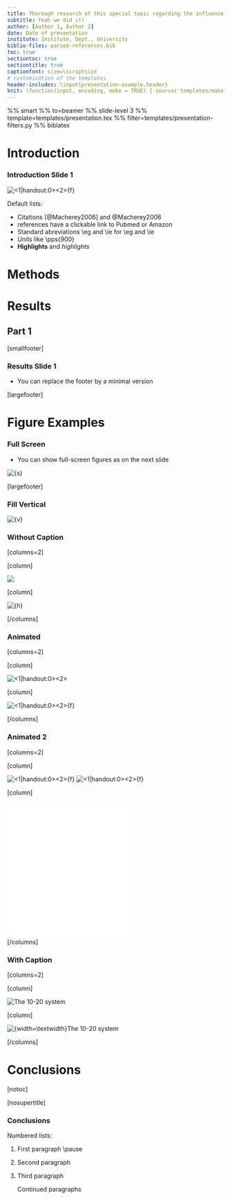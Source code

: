 ```yaml
---
title: Thorough research of this special topic regarding the influence of various factors
subtitle: Yeah we did it!
author: [Author 1, Author 2]
date: Date of presentation
institute: Institute, Dept., University
biblio-files: parsed-references.bib
toc: true
sectiontoc: true
sectiontitle: true
captionfont: size=\scriptsize
# customization of the templates
header-includes: \input{presentation-example.header}
knit: (function(input, encoding, make = TRUE) { source('templates/makefile-renderer.R', local = TRUE) })
---
```


%% smart
%% to=beamer
%% slide-level 3
%% template=templates/presentation.tex
%% filter=templates/presentation-filters.py
%% biblatex



# Introduction

### Introduction Slide 1

![<1|handout:0><2>{f}](presentation-examplefig,presentation-examplefig-magenta)

<!-- Comments -->
Default lists:

- Citations [@Macherey2006] and @Macherey2006
- references have a clickable link to Pubmed or Amazon
- Standard abreviations \\eg and \\ie for \eg and \ie
- Units like \pps{900}
- **Highlights** and *highlights*

# Methods

# Results

## Part 1

[smallfooter]

### Results Slide 1

- You can replace the footer by a minimal version

[largefooter]

# Figure Examples

### Full Screen

- You can show full-screen figures as on the next slide

![{s}](presentation-examplefig-electrodes)

[largefooter]

### Fill Vertical

![{v}](presentation-examplefig-electrodes)

### Without Caption

[columns=2]

[column]

![]({h}presentation-examplefig-electrodes)

[column]

![{h}](presentation-examplefig-electrodes)

[/columns]

### Animated

[columns=2]

[column]

![<1|handout:0><2>]({f}presentation-examplefig-electrodes,{f}presentation-examplefig-electrodes-ref)

[column]

![<1|handout:0><2>{f}](presentation-examplefig-electrodes,presentation-examplefig-electrodes-ref)

[/columns]

### Animated 2

[columns=2]

[column]

![<1|handout:0><2>{f}](presentation-examplefig-electrodes)
![<1|handout:0><2>{f}](presentation-examplefig-electrodes-ref)

[column]

![<1|handout:0><2>iris data](presentation-r-example-figures/iris-1.pdf) ![<1|handout:0><2>iris data](presentation-r-example-figures/iris-2.pdf) 

[/columns]

### With Caption

[columns=2]

[column]

![The 10-20 system]({width=\textwidth}presentation-examplefig-electrodes)

[column]

![{width=\textwidth}The 10-20 system](presentation-examplefig-electrodes)

[/columns]

# Conclusions

[notoc]

[nosupertitle]

### Conclusions

Numbered lists:

1.  First paragraph \pause
2.  Second paragraph
3.  Third paragraph

    Continued paragraphs

<!-- vi: set spell spelllang=en linebreak et nolist showbreak=>\ \ \  : -->
